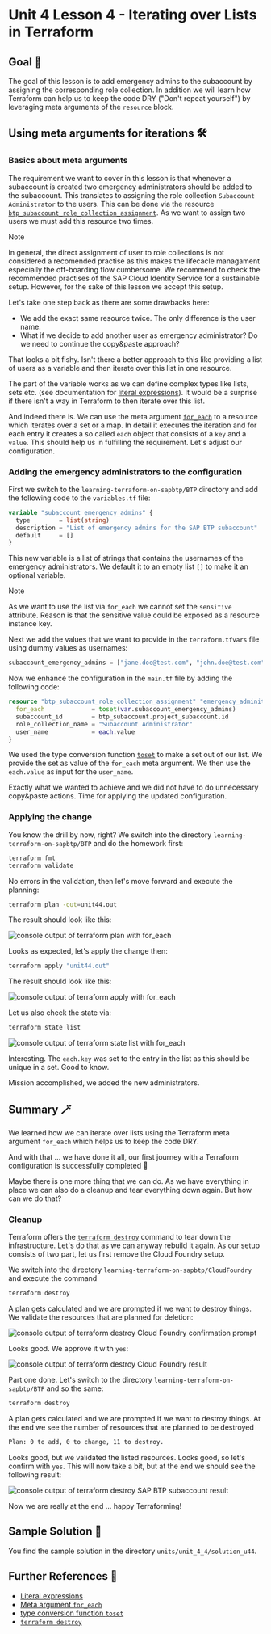 # Unit 4 Lesson 4 - Iterating over Lists in Terraform

## Goal 🎯

The goal of this lesson is to add emergency admins to the subaccount by assigning the corresponding role collection. In addition we will learn how Terraform can help us to keep the code DRY ("Don't repeat yourself") by leveraging meta arguments of the `resource` block.

## Using meta arguments for iterations 🛠️

### Basics about meta arguments

The requirement we want to cover in this lesson is that whenever a subaccount is created two emergency administrators should be added to the subaccount. This translates to assigning the role collection `Subaccount Administrator` to the users. This can be done via the resource [`btp_subaccount_role_collection_assignment`](https://registry.terraform.io/providers/SAP/btp/latest/docs/resources/subaccount_role_collection_assignment). As we want to assign two users we must add this resource two times.

> [!NOTE]
> In general, the direct assignment of user to role collections is not considered a recomended practise as this makes the lifecacle managament especially the off-boarding flow cumbersome. We recommend to check the recommended practises of the SAP Cloud Identity Service for a sustainable setup. However, for the sake of this lesson we accept this setup.

Let's take one step back as there are some drawbacks here:

- We add the exact same resource twice. The only difference is the user name.
- What if we decide to add another user as emergency administrator? Do we need to continue the copy&paste approach?

That looks a bit fishy. Isn't there a better approach to this like providing a list of users as a variable and then iterate over this list in one resource.

The part of the variable works as we can define complex types like lists, sets etc. (see documentation for [literal expressions](https://developer.hashicorp.com/terraform/language/expressions/types#literal-expressions)). It would be a surprise if there isn't a way in Terraform to then iterate over this list.

And indeed there is. We can use the meta argument [`for_each`](https://developer.hashicorp.com/terraform/language/meta-arguments/for_each) to a resource which iterates over a set or a map. In detail it executes the iteration and for each entry it creates a so called `each` object that consists of a `key` and a `value`. This should help us in fulfilling the requirement. Let's adjust our configuration.

### Adding the emergency administrators to the configuration

First we switch to the `learning-terraform-on-sapbtp/BTP` directory and add the following code to the `variables.tf` file:

```terraform
variable "subaccount_emergency_admins" {
  type        = list(string)
  description = "List of emergency admins for the SAP BTP subaccount"
  default     = []
}
```

This new variable is a list of strings that contains the usernames of the emergency administrators. We default it to an empty list `[]` to make it an optional variable.

> [!NOTE]
> As we want to use the list via `for_each` we cannot set the `sensitive` attribute. Reason is that the sensitive value could be exposed as a resource instance key.

Next we add the values that we want to provide in the `terraform.tfvars` file using dummy values as usernames:

```terraform
subaccount_emergency_admins = ["jane.doe@test.com", "john.doe@test.com"]
```

Now we enhance the configuration in the `main.tf` file by adding the following code:

```terraform
resource "btp_subaccount_role_collection_assignment" "emergency_adminitrators" {
  for_each             = toset(var.subaccount_emergency_admins)
  subaccount_id        = btp_subaccount.project_subaccount.id
  role_collection_name = "Subaccount Administrator"
  user_name            = each.value
}

```

We used the type conversion function [`toset`](https://developer.hashicorp.com/terraform/language/functions/toset) to make a set out of our list. We provide the set as value of the `for_each` meta argument. We then use the `each.value` as input for the `user_name`.

Exactly what we wanted to achieve and we did not have to do unnecessary copy&paste actions. Time for applying the updated configuration.

### Applying the change

You know the drill by now, right? We switch into the directory `learning-terraform-on-sapbtp/BTP` and do the homework first:

```bash
terraform fmt
terraform validate
```

No errors in the validation, then let's move forward and execute the planning:

```bash
terraform plan -out=unit44.out
```

The result should look like this:

![console output of terraform plan with for_each](./images/u4l4_terraform_plan_for_each.png)

Looks as expected, let's apply the change then:

```bash
terraform apply "unit44.out"
```

The result should look like this:

![console output of terraform apply with for_each](./images/u4l4_terraform_apply_for_each.png)

Let us also check the state via:

```bash
terraform state list
```

![console output of terraform state list with for_each](./images/u4l4_terraform_state_list_for_each.png)

Interesting. The `each.key` was set to the entry in the list as this should be unique in a set. Good to know.

Mission accomplished, we added the new administrators.

## Summary 🪄

We learned how we can iterate over lists using the Terraform meta argument `for_each` which helps us to keep the code DRY.

And with that ... we have done it all, our first journey with a Terraform configuration is successfully completed 🥳


Maybe there is one more thing that we can do. As we have everything in place we can also do a cleanup and tear everything down again. But how can we do that?

### Cleanup

Terraform offers the [`terraform destroy`](https://developer.hashicorp.com/terraform/cli/commands/destroy) command to tear down the infrastructure. Let's do that as we can anyway rebuild it again. As our setup consists of two part, let us first remove the Cloud Foundry setup.

We switch into the directory `learning-terraform-on-sapbtp/CloudFoundry` and execute the command

```bash
terraform destroy
```

A plan gets calculated and we are prompted if we want to destroy things. We validate the resources that are planned for deletion:

![console output of terraform destroy Cloud Foundry confirmation prompt](./images/u4l4_terraform_destroy_cf.png)

Looks good. We approve it with `yes`:

![console output of terraform destroy Cloud Foundry result](./images/u4l4_terraform_destroy_cf_result.png)

Part one done. Let's switch to the directory `learning-terraform-on-sapbtp/BTP` and so the same:

```bash
terraform destroy
```

A plan gets calculated and we are prompted if we want to destroy things. At the end we see the number of resources that are planned to be destroyed

```bash
Plan: 0 to add, 0 to change, 11 to destroy.

```

Looks good, but we validated the listed resources. Looks good, so let's confirm with `yes`. This will now take a bit, but at the end we should see the following result:

![console output of terraform destroy SAP BTP subaccount result](./images/u4l4_terraform_destroy_btp_result.png)

Now we are really at the end ... happy Terraforming!

## Sample Solution 🛟

You find the sample solution in the directory `units/unit_4_4/solution_u44`.

## Further References 📝

- [Literal expressions](https://developer.hashicorp.com/terraform/language/expressions/types#literal-expressions)
- [Meta argument `for_each`](https://developer.hashicorp.com/terraform/language/meta-arguments/for_each)
- [type conversion function `toset`](https://developer.hashicorp.com/terraform/language/functions/toset)
- [`terraform destroy`](https://developer.hashicorp.com/terraform/cli/commands/destroy)
